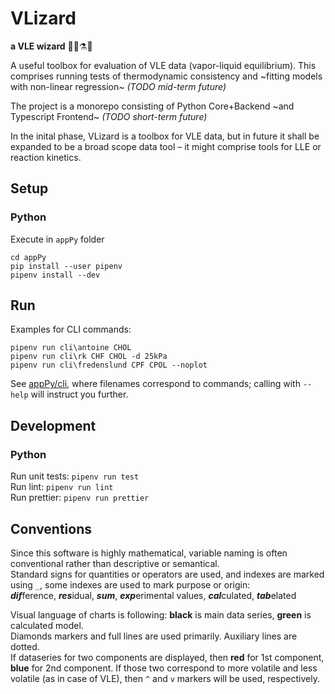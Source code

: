 # VLizard
**a VLE wizard** 🧙‍♂️⚗🦎

A useful toolbox for evaluation of VLE data (vapor-liquid equilibrium). This comprises running tests of thermodynamic consistency and ~fitting models with non-linear regression~ _(TODO mid-term future)_

The project is a monorepo consisting of Python Core+Backend ~and Typescript Frontend~ _(TODO short-term future)_

In the inital phase, VLizard is a toolbox for VLE data, but in future it shall be expanded to be a broad scope data tool – it might comprise tools for LLE or reaction kinetics.

## Setup

### Python
Execute in `appPy` folder
```
cd appPy
pip install --user pipenv
pipenv install --dev
```

## Run
Examples for CLI commands:
```
pipenv run cli\antoine CHOL
pipenv run cli\rk CHF CHOL -d 25kPa
pipenv run cli\fredenslund CPF CPOL --noplot
```
See [appPy/cli](appPy/cli), where filenames correspond to commands; calling with `--help` will instruct you further.

## Development

### Python

Run unit tests: `pipenv run test`  
Run lint: `pipenv run lint`  
Run prettier: `pipenv run prettier`


## Conventions
Since this software is highly mathematical, variable naming is often conventional rather than descriptive or semantical.  
Standard signs for quantities or operators are used, and indexes are marked using `_`, some indexes are used to mark purpose or origin:  
***dif***ference, ***res***idual, ***sum***, ***exp***erimental values, ***cal***culated, ***tab***elated

Visual language of charts is following: **black** is main data series, **green** is calculated model.  
Diamonds markers and full lines are used primarily. Auxiliary lines are dotted.  
If dataseries for two components are displayed, then **red** for 1st component, **blue** for 2nd component.
If those two correspond to more volatile and less volatile (as in case of VLE), then `^` and `v` markers will be used, respectively.

